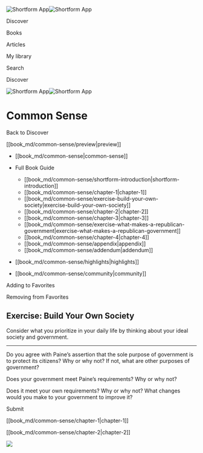 ![Shortform App](/img/logo.36a2399e.svg)![Shortform App](/img/logo-dark.70c1b072.svg)

Discover

Books

Articles

My library

Search

Discover

![Shortform App](/img/logo.36a2399e.svg)![Shortform App](/img/logo-dark.70c1b072.svg)

# Common Sense

Back to Discover

[[book_md/common-sense/preview|preview]]

  * [[book_md/common-sense|common-sense]]
  * Full Book Guide

    * [[book_md/common-sense/shortform-introduction|shortform-introduction]]
    * [[book_md/common-sense/chapter-1|chapter-1]]
    * [[book_md/common-sense/exercise-build-your-own-society|exercise-build-your-own-society]]
    * [[book_md/common-sense/chapter-2|chapter-2]]
    * [[book_md/common-sense/chapter-3|chapter-3]]
    * [[book_md/common-sense/exercise-what-makes-a-republican-government|exercise-what-makes-a-republican-government]]
    * [[book_md/common-sense/chapter-4|chapter-4]]
    * [[book_md/common-sense/appendix|appendix]]
    * [[book_md/common-sense/addendum|addendum]]
  * [[book_md/common-sense/highlights|highlights]]
  * [[book_md/common-sense/community|community]]



Adding to Favorites 

Removing from Favorites 

## Exercise: Build Your Own Society

Consider what you prioritize in your daily life by thinking about your ideal society and government.

* * *

Do you agree with Paine’s assertion that the sole purpose of government is to protect its citizens? Why or why not? If not, what are other purposes of government?

Does your government meet Paine’s requirements? Why or why not?

Does it meet your own requirements? Why or why not? What changes would you make to your government to improve it?

Submit 

[[book_md/common-sense/chapter-1|chapter-1]]

[[book_md/common-sense/chapter-2|chapter-2]]

![](https://bat.bing.com/action/0?ti=56018282&Ver=2&mid=7a2a92bc-5611-4105-a194-7cfa2a14598d&sid=49fff5b0636c11eeb9c611038afc8668&vid=4a005010636c11ee80c703d4c4a7acd5&vids=0&msclkid=N&pi=0&lg=en-US&sw=800&sh=600&sc=24&nwd=1&tl=Shortform%20%7C%20Common%20Sense&p=https%3A%2F%2Fwww.shortform.com%2Fapp%2Fbook%2Fcommon-sense%2Fexercise-build-your-own-society&r=&lt=414&evt=pageLoad&sv=1&rn=630542)
